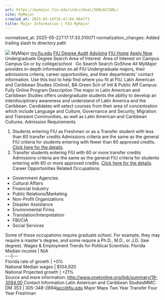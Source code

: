 ```yaml
---
url: https://mymajor.fiu.edu/individual/308LACCONL/
site: MyMajor
crawled_at: 2025-05-16T15:47:04.964771
title: Major Information | FIU MyMajor
---
```

normalized_at: 2025-05-22T17:17:33.310071
normalization_changes: Added trailing slash to directory path

![](https://mymajor.fiu.edu/assets/logo-T4VPR2BI.png)
MyMajor
[my.fiu.edu](https://my.fiu.edu/)
[FIU Degree Audit](https://dasa.fiu.edu/all-departments/advising/panther-success-hub/panther-degree-audit/)
[Advising](https://advising.fiu.edu)
[FIU Home](https://www.fiu.edu/)
[Apply Now](https://admissions.fiu.edu/)
Undergraduate Degree Search
Area of Interest
​
Area of Interest
on
Campus
​
Campus
Go
or by college/school
​
​
Go
Search
Search
GoShow All
MyMajor provides in-depth information on all FIU Undergraduate majors, their admissions criteria, career opportunities, and their departments' contact information. Use this tool to help find where you fit at FIU.
Latin American and Caribbean Studies (Online),
BA
Green Sch of Intl & Public Aff
Campus:
Fully Online
Program Description
The major in Latin American and Caribbean Studies offers undergraduate students the ability to develop an interdisciplinary awareness and understand of Latin America and the Caribbean. Candidates will select courses from their area of concentration which include Language and Culture, Governance and Security, Migration and Transient Communities, as well as Latin American and Caribbean Cultures.
Admission Requirements
1. Students entering FIU as Freshmen or as a Transfer student with less than 60 transfer credits
Admissions criteria are the same as the general FIU criteria for students entering with fewer than 60 approved credits. [Click here for the details](http://admissions.fiu.edu/apply/freshman/).
2. Transfer students entering FIU with 60 or more transfer credits
Admissions criteria are the same as the general FIU criteria for students entering with 60 or more approved credits. [Click here for the details](http://admissions.fiu.edu/apply/transfer/).
Career Opportunities
Related Occupations:
  * Government Agencies
  * Cultural Affairs
  * Financial Industry
  * Public Relations/Marketing
  * Non-Profit Organizations
  * Disaster Assistance
  * Environmental Firms
  * Translation/Interpretation
  * FBI/CIA
  * Social Services


Some of these occupations require graduate school. For example, they may require a master's degree, and some require a Ph.D., M.D., or J.D. (law degree).
Wages & Employment Trends for Political Scientists:
Florida Median income | N/A  
---|---  
Florida rate of growth | +0%  
National Median wages | $104,920  
National Projected growth | +21%  
Source and more information: <http://www.onetonline.org/link/summary/19-3094.00>
Contact Information
Latin American and Caribbean StudiesMMC: DM 353 | 305-348-2894[lacc@fiu.edu](https://mymajor.fiu.edu/admin/lacc@fiu.edu)
Major Maps
Two Year Transfer
Four Year Freshman
